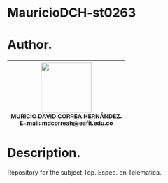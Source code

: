 # MauricioDCH-st0263

# Author.
| [<img src="https://avatars.githubusercontent.com/u/81777898?s=400&u=2eeba9c363f9c474c7fb419ef36562e2d2b6b866&v=4" width=115><br><sub>MURICIO DAVID CORREA HERNÁNDEZ.<br>E-mail: mdcorreah@eafit.edu.co</sub>](https://github.com/MauricioDCH) |
| :----------------------------------------------------------------------------------------------------------------------------------------------------------------------------------------------------------: | 

# Description.
Repository for the subject Top. Espec. en Telematica.
